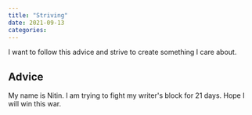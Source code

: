 ```yaml
---
title: "Striving"
date: 2021-09-13
categories:
---
```


I want to follow this advice and strive to create something I care about.

## Advice

My name is Nitin. I am trying to fight my writer's block for 21 days.
Hope I will win this war.